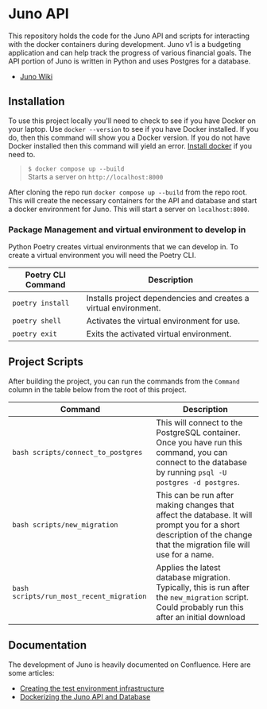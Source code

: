 # Juno API

This repository holds the code for the Juno API and scripts for interacting with the docker
containers during development. Juno v1 is a budgeting application and can help track the
progress of various financial goals. The API portion of Juno is written in Python and uses
Postgres for a database.

- [Juno Wiki](https://www.notion.so/Juno-Architecture-aeb7b49391204aee86930adc9a46bf9e?pvs=4)

## Installation

To use this project locally you'll need to check to see if you have Docker on your laptop. Use `docker --version` to see if you have Docker installed. If you do, then this command will show you a Docker version. If you do not have Docker installed then this command will yield an error. [Install docker](https://docs.docker.com/get-docker/s) if you need to.

> `$ docker compose up --build`  
> Starts a server on `http://localhost:8000`

After cloning the repo run `docker compose up --build` from the repo root.
This will create the necessary containers for the API and database and start a docker
environment for Juno. This will start a server on `localhost:8000`.

### Package Management and virtual environment to develop in

Python Poetry creates virtual environments that we can develop in. To create a virtual environment you will need the Poetry CLI.

| Poetry CLI Command | Description                                                      |
| ------------------ | ---------------------------------------------------------------- |
| `poetry install`   | Installs project dependencies and creates a virtual environment. |
| `poetry shell`     | Activates the virtual environment for use.                       |
| `poetry exit`      | Exits the activated virtual environment.                         |

## Project Scripts

After building the project, you can run the commands from the `Command` column in the table
below from the root of this project.

| Command                                  | Description                                                                                                                                                          |
| ---------------------------------------- | -------------------------------------------------------------------------------------------------------------------------------------------------------------------- |
| `bash scripts/connect_to_postgres`       | This will connect to the PostgreSQL container. Once you have run this command, you can connect to the database by running `psql -U postgres -d postgres`.            |
| `bash scripts/new_migration`             | This can be run after making changes that affect the database. It will prompt you for a short description of the change that the migration file will use for a name. |
| `bash scripts/run_most_recent_migration` | Applies the latest database migration. Typically, this is run after the `new_migration` script. Could probably run this after an initial download                    |

## Documentation

The development of Juno is heavily documented on Confluence. Here are some articles:

- [Creating the test environment infrastructure](https://68thandmaine.atlassian.net/wiki/x/NwA6)
- [Dockerizing the Juno API and Database](https://68thandmaine.atlassian.net/wiki/x/AoB7)